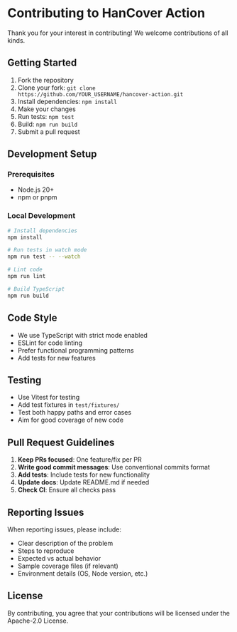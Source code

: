 # Contributing to HanCover Action

Thank you for your interest in contributing! We welcome contributions of all kinds.

## Getting Started

1. Fork the repository
2. Clone your fork: `git clone https://github.com/YOUR_USERNAME/hancover-action.git`
3. Install dependencies: `npm install`
4. Make your changes
5. Run tests: `npm test`
6. Build: `npm run build`
7. Submit a pull request

## Development Setup

### Prerequisites

- Node.js 20+
- npm or pnpm

### Local Development

```bash
# Install dependencies
npm install

# Run tests in watch mode
npm run test -- --watch

# Lint code
npm run lint

# Build TypeScript
npm run build
```

## Code Style

- We use TypeScript with strict mode enabled
- ESLint for code linting
- Prefer functional programming patterns
- Add tests for new features

## Testing

- Use Vitest for testing
- Add test fixtures in `test/fixtures/`
- Test both happy paths and error cases
- Aim for good coverage of new code

## Pull Request Guidelines

1. **Keep PRs focused**: One feature/fix per PR
2. **Write good commit messages**: Use conventional commits format
3. **Add tests**: Include tests for new functionality
4. **Update docs**: Update README.md if needed
5. **Check CI**: Ensure all checks pass

## Reporting Issues

When reporting issues, please include:

- Clear description of the problem
- Steps to reproduce
- Expected vs actual behavior
- Sample coverage files (if relevant)
- Environment details (OS, Node version, etc.)

## License

By contributing, you agree that your contributions will be licensed under the Apache-2.0 License.
